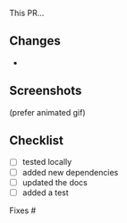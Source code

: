 This PR...

## Changes

-

## Screenshots

(prefer animated gif)

## Checklist

- [ ] tested locally
- [ ] added new dependencies
- [ ] updated the docs
- [ ] added a test

Fixes #

```

```